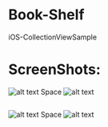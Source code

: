 # Book-Shelf
iOS-CollectionViewSample
# ScreenShots:

![alt text](https://user-images.githubusercontent.com/22901781/48208291-e1f4f600-e3a0-11e8-883f-d5cee38b4cb8.png)
	Space
![alt text](https://user-images.githubusercontent.com/22901781/48208356-0355e200-e3a1-11e8-9ea9-9b8fb9495c37.png)
```

```
![alt text](https://user-images.githubusercontent.com/22901781/48208400-1bc5fc80-e3a1-11e8-801b-e7348adb00f1.png)
	Space
![alt text](https://user-images.githubusercontent.com/22901781/48208449-3304ea00-e3a1-11e8-89d4-217a3a290dd5.png)
